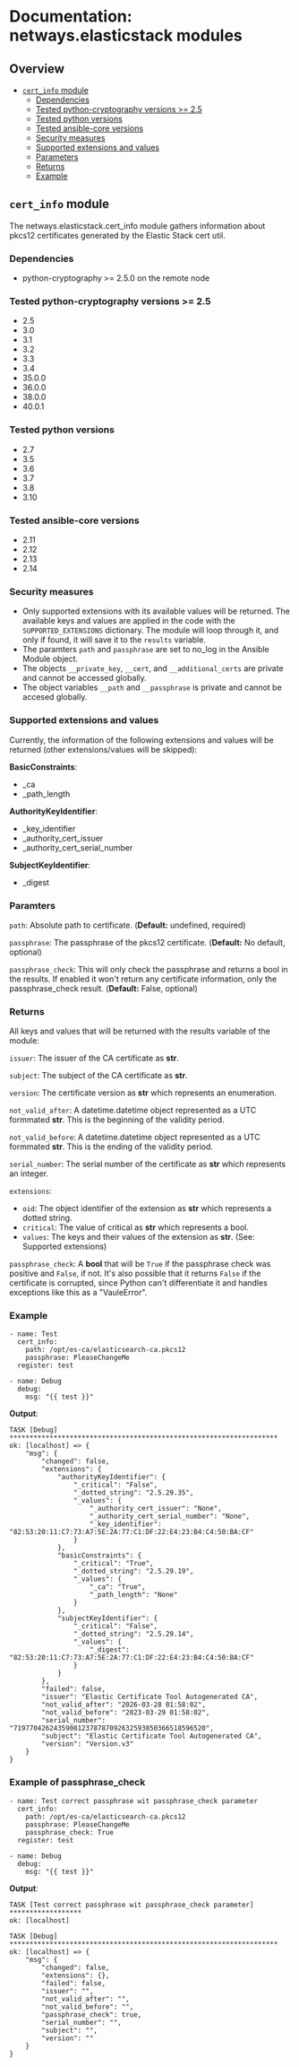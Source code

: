 # Documentation: netways.elasticstack modules

## Overview
- [`cert_info` module](#cert_info-module)
  - [Dependencies](#dependencies)
  - [Tested python-cryptography versions >= 2.5](#tested-python-cryptography-versions--25)
  - [Tested python versions](#tested-python-versions)
  - [Tested ansible-core versions](#tested-ansible-core-versions)
  - [Security measures](#security-measures)
  - [Supported extensions and values](#supported-extensions-and-values)
  - [Parameters](#paramters)
  - [Returns](#returns)
  - [Example](#example)

## `cert_info` module

The netways.elasticstack.cert_info module gathers information about pkcs12 certificates generated by the Elastic Stack cert util.

### Dependencies
- python-cryptography >= 2.5.0 on the remote node

### Tested python-cryptography versions >= 2.5
- 2.5
- 3.0
- 3.1
- 3.2
- 3.3
- 3.4
- 35.0.0
- 36.0.0
- 38.0.0
- 40.0.1

### Tested python versions
- 2.7
- 3.5
- 3.6
- 3.7
- 3.8
- 3.10

### Tested ansible-core versions
- 2.11
- 2.12
- 2.13
- 2.14

### Security measures
- Only supported extensions with its available values will be returned. The available keys and values are applied in the code with the `SUPPORTED_EXTENSIONS` dictionary. The module will loop through it, and only if found, it will save it to the `results` variable.
- The paramters `path` and `passphrase` are set to no_log in the Ansible Module object.
- The objects `__private_key`, `__cert`, and `__additional_certs` are private and cannot be accessed globally.
- The object variables `__path` and `__passphrase` is private and cannot be accesed globally.

### Supported extensions and values
Currently, the information of the following extensions and values will be returned (other extensions/values will be skipped):

**BasicConstraints**:
- _ca
- _path_length

**AuthorityKeyIdentifier**:
- _key_identifier
- _authority_cert_issuer
- _authority_cert_serial_number

**SubjectKeyIdentifier**:
- _digest

### Paramters

`path`:
Absolute path to certificate. (**Default:** undefined, required)

`passphrase`:
The passphrase of the pkcs12 certificate. (**Default:** No default, optional)

`passphrase_check`:
This will only check the passphrase and returns a bool in the results. If enabled it won't return any certificate information, only the passphrase_check result. (**Default:** False, optional)

### Returns
All keys and values that will be returned with the results variable of the module:

`issuer`:
The issuer of the CA certificate as **str**.

`subject`:
The subject of the CA certificate as **str**.

`version`:
The certificate version as **str** which represents an enumeration.

`not_valid_after`:
A datetime.datetime object represented as a UTC formmated **str**. This is the beginning of the validity period.

`not_valid_before`:
A datetime.datetime object represented as a UTC formmated **str**. This is the ending of the validity period.

`serial_number`:
The serial number of the certificate as **str** which represents an integer.

`extensions`:
- `oid`: The object identifier of the extension as **str** which represents a dotted string.
- `critical`: The value of critical as **str** which represents a bool.
- `values`: The keys and their values of the extension as **str**. (See: Supported extensions)

`passphrase_check`:
A **bool** that will be `True` if the passphrase check was positive and `False`, if not. It's also possible that it returns `False` if the certificate is corrupted, since Python can't differentiate it and handles exceptions like this as a "VauleError".

### Example
```
- name: Test
  cert_info:
    path: /opt/es-ca/elasticsearch-ca.pkcs12
    passphrase: PleaseChangeMe
  register: test

- name: Debug
  debug:
    msg: "{{ test }}"
```

**Output**:
```
TASK [Debug] *******************************************************************
ok: [localhost] => {
    "msg": {
        "changed": false, 
        "extensions": {
            "authorityKeyIdentifier": {
                "_critical": "False", 
                "_dotted_string": "2.5.29.35", 
                "_values": {
                    "_authority_cert_issuer": "None", 
                    "_authority_cert_serial_number": "None", 
                    "_key_identifier": "82:53:20:11:C7:73:A7:5E:2A:77:C1:DF:22:E4:23:B4:C4:50:BA:CF"
                }
            }, 
            "basicConstraints": {
                "_critical": "True", 
                "_dotted_string": "2.5.29.19", 
                "_values": {
                    "_ca": "True", 
                    "_path_length": "None"
                }
            }, 
            "subjectKeyIdentifier": {
                "_critical": "False", 
                "_dotted_string": "2.5.29.14", 
                "_values": {
                    "_digest": "82:53:20:11:C7:73:A7:5E:2A:77:C1:DF:22:E4:23:B4:C4:50:BA:CF"
                }
            }
        }, 
        "failed": false, 
        "issuer": "Elastic Certificate Tool Autogenerated CA", 
        "not_valid_after": "2026-03-28 01:58:02", 
        "not_valid_before": "2023-03-29 01:58:02", 
        "serial_number": "719770426243590812378787092632593850366518596520", 
        "subject": "Elastic Certificate Tool Autogenerated CA", 
        "version": "Version.v3"
    }
}
```

### Example of passphrase_check
```
- name: Test correct passphrase wit passphrase_check parameter
  cert_info:
    path: /opt/es-ca/elasticsearch-ca.pkcs12
    passphrase: PleaseChangeMe
    passphrase_check: True
  register: test

- name: Debug
  debug:
    msg: "{{ test }}"
```

**Output**:
```
TASK [Test correct passphrase wit passphrase_check parameter] ******************
ok: [localhost]

TASK [Debug] *******************************************************************
ok: [localhost] => {
    "msg": {
        "changed": false,
        "extensions": {},
        "failed": false,
        "issuer": "",
        "not_valid_after": "",
        "not_valid_before": "",
        "passphrase_check": true,
        "serial_number": "",
        "subject": "",
        "version": ""
    }
}
```
